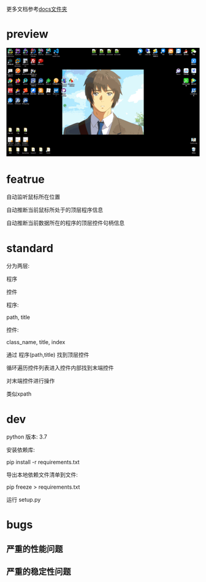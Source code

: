 更多文档参考[docs文件夹](docs/)

# preview

![img](docs/preview/0.0.1.gif)

# featrue

自动监听鼠标所在位置

自动推断当前鼠标所处于的顶层程序信息

自动推断当前数据所在的程序的顶层控件句柄信息

# standard

分为两层:

程序

控件



程序:

path, title

控件:

class_name, title, index



通过 程序(path,title) 找到顶层控件

循环遍历控件列表进入控件内部找到末端控件

对末端控件进行操作



类似xpath

# dev

python 版本: 3.7

安装依赖库:

pip install -r requirements.txt



导出本地依赖文件清单到文件:

pip freeze > requirements.txt



运行 setup.py

# bugs

## 严重的性能问题

## 严重的稳定性问题